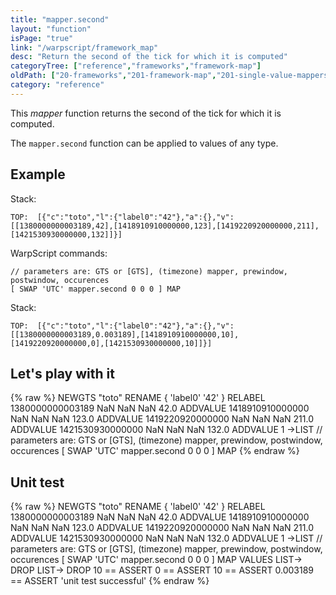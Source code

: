 ```yaml
---
title: "mapper.second"
layout: "function"
isPage: "true"
link: "/warpscript/framework_map"
desc: "Return the second of the tick for which it is computed"
categoryTree: ["reference","frameworks","framework-map"]
oldPath: ["20-frameworks","201-framework-map","201-single-value-mappers","281-mapper_second.html.md"]
category: "reference"
---
```

 

This *mapper* function returns the second of the tick for which it is computed.

The `mapper.second` function can be applied to values of any type.


## Example ##

Stack:

    TOP:  [{"c":"toto","l":{"label0":"42"},"a":{},"v":[[1380000000003189,42],[1418910910000000,123],[1419220920000000,211],[1421530930000000,132]]}]

WarpScript commands:

    // parameters are: GTS or [GTS], (timezone) mapper, prewindow, postwindow, occurences
    [ SWAP 'UTC' mapper.second 0 0 0 ] MAP

Stack: 

    TOP:  [{"c":"toto","l":{"label0":"42"},"a":{},"v":[[1380000000003189,0.003189],[1418910910000000,10],[1419220920000000,0],[1421530930000000,10]]}]

## Let's play with it ##

{% raw %}
<warp10-warpscript-widget>NEWGTS "toto" RENAME 
{ 'label0' '42' } RELABEL
1380000000003189 NaN NaN NaN  42.0 ADDVALUE
1418910910000000 NaN NaN NaN 123.0 ADDVALUE
1419220920000000 NaN NaN NaN 211.0 ADDVALUE
1421530930000000 NaN NaN NaN 132.0 ADDVALUE
1 ->LIST
// parameters are: GTS or [GTS], (timezone) mapper, prewindow, postwindow, occurences
[ SWAP 'UTC' mapper.second 0 0 0 ] MAP
</warp10-warpscript-widget>
{% endraw %}    


## Unit test ##

{% raw %}
<warp10-warpscript-widget>NEWGTS "toto" RENAME 
{ 'label0' '42' } RELABEL
1380000000003189 NaN NaN NaN  42.0 ADDVALUE
1418910910000000 NaN NaN NaN 123.0 ADDVALUE
1419220920000000 NaN NaN NaN 211.0 ADDVALUE
1421530930000000 NaN NaN NaN 132.0 ADDVALUE
1 ->LIST
// parameters are: GTS or [GTS], (timezone) mapper, prewindow, postwindow, occurences
[ SWAP 'UTC' mapper.second 0 0 0 ] MAP
VALUES LIST-> DROP
LIST-> DROP
10 == ASSERT
0 == ASSERT
10 == ASSERT
0.003189 == ASSERT
'unit test successful'
</warp10-warpscript-widget>
{% endraw %}